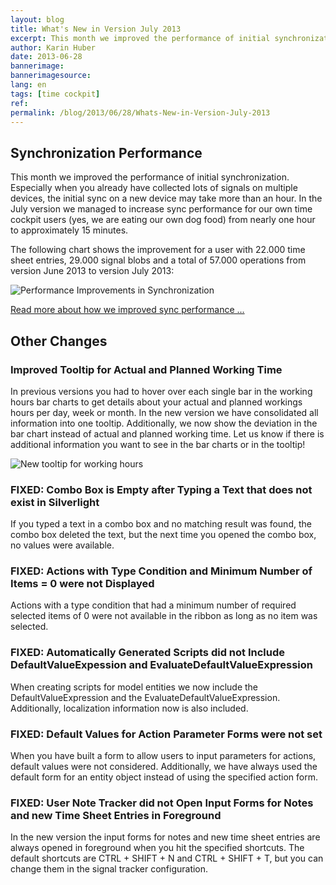 ```yaml
---
layout: blog
title: What's New in Version July 2013
excerpt: This month we improved the performance of initial synchronization. Especially when you already have collected lots of signals on multiple devices, the initial sync on a new device may take more than an hour. In the July version we managed to increase sync performance for our own time cockpit users (yes, we are eating our own dog food) from nearly one hour to approximately 15 minutes.
author: Karin Huber
date: 2013-06-28
bannerimage: 
bannerimagesource: 
lang: en
tags: [time cockpit]
ref: 
permalink: /blog/2013/06/28/Whats-New-in-Version-July-2013
---
```


<h2>Synchronization Performance</h2><p>This month we improved the performance of initial synchronization. Especially when you already have collected lots of signals on multiple devices, the initial sync on a new device may take more than an hour. In the July version we managed to increase sync performance for our own time cockpit users (yes, we are eating our own dog food) from nearly one hour to approximately 15 minutes.</p><p>The following chart shows the improvement for a user with 22.000 time sheet entries, 29.000 signal blobs and a total of 57.000 operations from version June 2013 to version July 2013:</p><p>
  <img src="{{site.baseurl}}/content/images/blog/2013/06/SyncPerfCustomerA.png" alt="Performance Improvements in Synchronization" title="Performance Improvements in Synchronization" />
</p><p>
  <a href="/blog/2013/06/25/Faster-Synchronization-in-Time-Cockpit-July-2013" title="Improved Synchronization Performance">Read more about how we improved sync performance ...</a>
</p><h2>Other Changes</h2><h3>Improved Tooltip for Actual and Planned Working Time</h3><p>In previous versions you had to hover over each single bar in the working hours bar charts to get details about your actual and planned workings hours per day, week or month. In the new version we have consolidated all information into one tooltip. Additionally, we now show the deviation in the bar chart instead of actual and planned working time. Let us know if there is additional information you want to see in the bar charts or in the tooltip!</p><p>
  <img src="{{site.baseurl}}/content/images/blog/2013/06/WorkingHoursTooltip.png" alt="New tooltip for working hours" title="New tooltip for working hours" />
</p><h3>FIXED: Combo Box is Empty after Typing a Text that does not exist in Silverlight</h3><p>If you typed a text in a combo box and no matching result was found, the combo box deleted the text, but the next time you opened the combo box, no values were available.</p><h3>FIXED: Actions with Type Condition and Minimum Number of Items = 0 were not Displayed</h3><p>Actions with a type condition that had a minimum number of required selected items of 0 were not available in the ribbon as long as no item was selected.</p><h3>FIXED: Automatically Generated Scripts did not Include DefaultValueExpession and EvaluateDefaultValueExpression</h3><p>When creating scripts for model entities we now include the DefaultValueExpression and the EvaluateDefaultValueExpression. Additionally, localization information now is also included.</p><h3>FIXED: Default Values for Action Parameter Forms were not set</h3><p>When you have built a form to allow users to input parameters for actions, default values were not considered. Additionally, we have always used the default form for an entity object instead of using the specified action form.</p><h3>FIXED: User Note Tracker did not Open Input Forms for Notes and new Time Sheet Entries in Foreground</h3><p>In the new version the input forms for notes and new time sheet entries are always opened in foreground when you hit the specified shortcuts. The default shortcuts are CTRL + SHIFT + N and CTRL + SHIFT + T, but you can change them in the signal tracker configuration.</p>